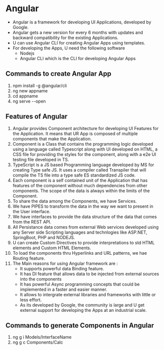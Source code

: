 # Angular 
- Angular is a framework for developing UI Applications, developed by Google. 
- Angular gets a new version for every 6 months with updates and backward compatibility for the existing Applications. 
- U can use Angular CLI for creating Angular Apps using templates. 
- For developing the Apps, U need the following software
    - Nodejs
    - Angular CLI which is the CLI for developing Angular Apps

## Commands to create Angular App
1. npm install -g @angular/cli
2. ng new appname
3. cd appname
4. ng serve --open

## Features of Angular
1. Angular provides Component architecture for developing UI Features for the Application. It means that UR App is composed of multiple components that make the Application. 
2. Component is a Class that contains the programming logic developed using a language called Typescript along with UI developed on HTML, a CSS file for providing the styles for the component, along with a e2e UI testing file developed in TS. 
3. TypeScript is a JS based Programming language developed by MS for creating Type safe JS. It uses a compiler called Transpiler that will compile the TS file into a type safe ES standardized JS code.
4. Each component is a self contained unit of the Application that has features of the component without much dependencies from other components. The scope of the data is always within the limits of the Component.
5. To share the data among the Components, we have Services. 
6. We have PIPES to transform the data in the way we want to present in the User interface. 
7. We have interfaces to provide the data structure of the data that comes from the REST API. 
8. All Persistance data comes from external Web services developed using any Server side Scripting languages and technlogies like ASP.NET, SpringBoot, PHP and NODEJS. 
9. U can create Custom Directives to provide interpretations to std HTML elements and Custom HTML Elements. 
10. To load the components thru Hyperlinks and URL patterns, we hae Routing feature. 
11. The Main reasons for using Angular framework are : 
    - It supports powerful data Binding feature. 
    - It has DI feature that allows data to be injected from external sources into the components
    - It has powerful Async programming concepts that could be implemented in a faster and easier manner. 
    - It allows to intergrate external libraries and frameworks with little or less effort. 
    - As its developed by Google, the community is large and U get external support for developing the Apps at an industrial scale. 

## Commands to generate Components in Angular
1. ng g i Models/InterfaceName
2. ng g c Components/Calc

